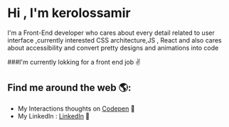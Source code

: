 # Hi , I'm kerolossamir


I'm a Front-End developer who cares about every detail related to user interface ,currently interested CSS architecture,JS , React and also cares about accessibility and convert pretty designs and animations into code 


###I'm currently lokking for a front end job ✌️


## Find me around the web 🌎: 
- My Interactions thoughts on <a href="https://codepen.io/kerolos-s"> Codepen</a> 🏓
- My LinkedIn : <a href="https://www.linkedin.com/in/kerolos-samir/">LinkedIn</a> 💼
